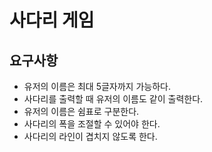 # 사다리 게임

## 요구사항
 - 유저의 이름은 최대 5글자까지 가능하다.
 - 사다리를 출력할 때 유저의 이름도 같이 출력한다.
 - 유저의 이름은 쉼표로 구분한다.
 - 사다리의 폭을 조절할 수 있어야 한다.
 - 사다리의 라인이 겹치지 않도록 한다.
 